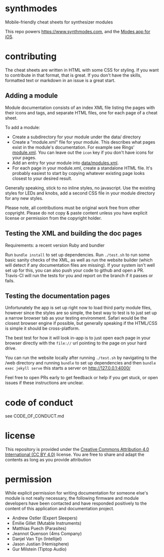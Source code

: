 # synthmodes
Mobile-friendly cheat sheets for synthesizer modules

This repo powers https://www.synthmodes.com, and the [Modes app for iOS](https://itunes.apple.com/ca/app/modes/id1445358435?mt=8).

# contributing
The cheat sheets are written in HTML with some CSS for styling.  If you want to contribute in that format, that is great.  If you don't have the skills, formatted text or markdown in an issue is a great start.

## Adding a module
Module documentation consists of an index XML file listing the pages with their icons and tags, and separate HTML files, one for each page of a cheat sheet.

To add a module:
- Create a subdirectory for your module under the data/ directory
- Create a "module.xml" file for your module.  This describes what pages exist in the module's documentation.  For example see Rings' [module.xml](https://github.com/boourns/synthmodes/blob/master/data/rings/module.xml).  You can leave out the `icon` key if you don't have icons for your pages.
- Add an entry for your module into [data/modules.xml](https://github.com/boourns/synthmodes/blob/master/data/modules.xml).
- For each page in your module.xml, create a standalone HTML file.  It's probably easiest to start by copying whatever existing page looks closest to your desired result.

Generally speaking, stick to no inline styles, no javascript.  Use the existing styles for LEDs and knobs, add a second CSS file in your module directory for any new styles.

Please note, all contributions must be original work free from other copyright.  Please do not copy & paste content unless you have explicit license or permission from the copyright holder.

## Testing the XML and building the doc pages
Requirements: a recent version Ruby and bundler

Run `bundle install` to set up dependencies. Run `./test.sh` to run some basic sanity checks of the XML, as well as run the website builder (which will detect if any documentation files are missing). If your system isn't well set up for this, you can also push your code to github and open a PR.  Travis-CI will run the tests for you and report on the branch if it passes or fails.

## Testing the documentation pages

Unfortunately the app is set up right now to load third party module files, however since the styles are so simple, the best way to test is to just set up a narrow browser tab as your testing environment.  Safari would be the closest browser engine if possible, but generally speaking if the HTML/CSS is simple it should be cross-platform.

The best test for how it will look in-app is to just open each page in your browser directly with the `file://` url pointing to the page on your hard drive.

You can run the website locally after running `./test.sh` by navigating to the /web directory and running `bundle` to set up dependencies and then `bundle exec jekyll serve` this starts a server on http://127.0.0.1:4000/

Feel free to open PRs early to get feedback or help if you get stuck, or open issues if these instructions are unclear.

# code of conduct
see CODE_OF_CONDUCT.md

# license
This repository is provided under the [Creative Commons Attribution 4.0 International (CC BY 4.0)](https://creativecommons.org/licenses/by/4.0/) license.  You are free to share and adapt the contents as long as you provide attribution

# permission
While explicit permission for writing documentation for someone else's module is not really necessary, the following firmware and module developers have been contacted and have responded positively to the content of this application and documentation project.

- Andrew Ostler (Expert Sleepers)
- Émilie Gillet (Mutable Instruments)
- Matthias Puech (Parasites)
- Jeannot Quenson (4ms Company)
- Danjel Van Tijn (Intellijel)
- Jason Justian (Hemisphere)
- Gur Milstein (Tiptop Audio)
